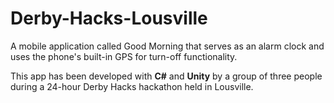 # Derby-Hacks-Lousville

A mobile application called Good Morning that serves as an alarm clock and uses the phone's built-in GPS for turn-off functionality.

This app has been developed with **C#** and **Unity** by a group of three people during a 24-hour Derby Hacks hackathon held in Lousville.
